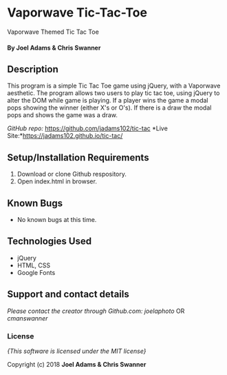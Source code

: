 # Vaporwave Tic-Tac-Toe

Vaporwave Themed Tic Tac Toe

#### By **Joel Adams & Chris Swanner**

## Description

This program is a simple Tic Tac Toe game using jQuery, with a Vaporwave aesthetic. The program allows two users to play tic tac toe, using jQuery to alter the DOM while game is playing. If a player wins the game a modal pops showing the winner (either X's or O's). If there is a draw the modal pops and shows the game was a draw.

*GitHub repo:* https://github.com/jadams102/tic-tac *Live Site:*https://jadams102.github.io/tic-tac/

## Setup/Installation Requirements

1. Download or clone Github respository.
2. Open index.html in browser.

## Known Bugs
* No known bugs at this time.

## Technologies Used
* jQuery
* HTML, CSS
* Google Fonts

## Support and contact details

_Please contact  the creator through Github.com: joelaphoto_ OR _cmanswanner_

### License

*{This software is licensed under the MIT license}*

Copyright (c) 2018 **Joel Adams & Chris Swanner**
